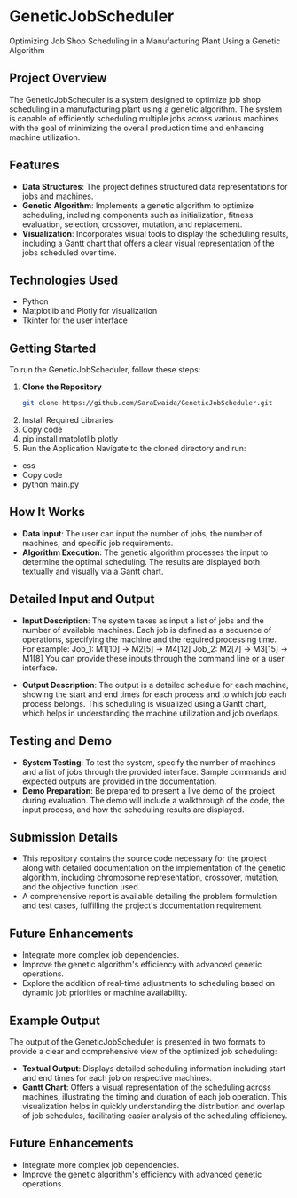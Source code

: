 # GeneticJobScheduler
Optimizing Job Shop Scheduling in a Manufacturing Plant Using a Genetic Algorithm

## Project Overview
The GeneticJobScheduler is a system designed to optimize job shop scheduling in a manufacturing plant using a genetic algorithm. The system is capable of efficiently scheduling multiple jobs across various machines with the goal of minimizing the overall production time and enhancing machine utilization.

## Features
- **Data Structures**: The project defines structured data representations for jobs and machines.
- **Genetic Algorithm**: Implements a genetic algorithm to optimize scheduling, including components such as initialization, fitness evaluation, selection, crossover, mutation, and replacement.
- **Visualization**: Incorporates visual tools to display the scheduling results, including a Gantt chart that offers a clear visual representation of the jobs scheduled over time.

## Technologies Used
- Python
- Matplotlib and Plotly for visualization
- Tkinter for the user interface

## Getting Started
To run the GeneticJobScheduler, follow these steps:
1. **Clone the Repository**
   ```bash
   git clone https://github.com/SaraEwaida/GeneticJobScheduler.git

2. Install Required Libraries
3. Copy code
4. pip install matplotlib plotly
5. Run the Application Navigate to the cloned directory and run:
- css
- Copy code
- python main.py

## How It Works

- **Data Input**: The user can input the number of jobs, the number of machines, and specific job requirements.
- **Algorithm Execution**: The genetic algorithm processes the input to determine the optimal scheduling. The results are displayed both textually and visually via a Gantt chart.

## Detailed Input and Output
- **Input Description**: The system takes as input a list of jobs and the number of available machines. Each job is defined as a sequence of operations, specifying the machine and the required processing time. For example:
Job_1: M1[10] -> M2[5] -> M4[12] Job_2: M2[7] -> M3[15] -> M1[8]
You can provide these inputs through the command line or a user interface.

- **Output Description**: The output is a detailed schedule for each machine, showing the start and end times for each process and to which job each process belongs. This scheduling is visualized using a Gantt chart, which helps in understanding the machine utilization and job overlaps.

## Testing and Demo
- **System Testing**: To test the system, specify the number of machines and a list of jobs through the provided interface. Sample commands and expected outputs are provided in the documentation.
- **Demo Preparation**: Be prepared to present a live demo of the project during evaluation. The demo will include a walkthrough of the code, the input process, and how the scheduling results are displayed.

## Submission Details
- This repository contains the source code necessary for the project along with detailed documentation on the implementation of the genetic algorithm, including chromosome representation, crossover, mutation, and the objective function used.
- A comprehensive report is available detailing the problem formulation and test cases, fulfilling the project's documentation requirement.

## Future Enhancements
- Integrate more complex job dependencies.
- Improve the genetic algorithm's efficiency with advanced genetic operations.
- Explore the addition of real-time adjustments to scheduling based on dynamic job priorities or machine availability.

## Example Output

The output of the GeneticJobScheduler is presented in two formats to provide a clear and comprehensive view of the optimized job scheduling:
- **Textual Output**: Displays detailed scheduling information including start and end times for each job on respective machines.
- **Gantt Chart**: Offers a visual representation of the scheduling across machines, illustrating the timing and duration of each job operation. This visualization helps in quickly understanding the distribution and overlap of job schedules, facilitating easier analysis of the scheduling efficiency.

## Future Enhancements

- Integrate more complex job dependencies.
- Improve the genetic algorithm's efficiency with advanced genetic operations.


